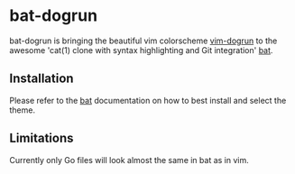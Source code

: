 # bat-dogrun

bat-dogrun is bringing the beautiful vim colorscheme
[vim-dogrun](https://github.com/wadackel/vim-dogrun) to the awesome 'cat(1)
clone with syntax highlighting and Git integration'
[bat](https://github.com/sharkdp/bat).

## Installation

Please refer to the [bat](https://github.com/sharkdp/bat#adding-new-themes)
documentation on how to best install and select the theme.

## Limitations

Currently only Go files will look almost the same in bat as in vim.
